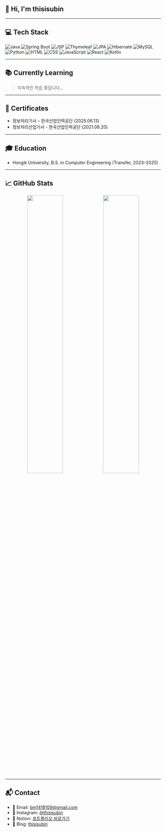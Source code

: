 ## 👋 Hi, I'm thisisubin

---

## 💻 Tech Stack

![Java](https://img.shields.io/badge/Java-007396?style=flat&logo=java&logoColor=white)
![Spring Boot](https://img.shields.io/badge/Spring%20Boot-6DB33F?style=flat&logo=springboot&logoColor=white)
![JSP](https://img.shields.io/badge/JSP-007396?style=flat&logo=java&logoColor=white)
![Thymeleaf](https://img.shields.io/badge/Thymeleaf-005F0F?style=flat&logo=thymeleaf&logoColor=white)
![JPA](https://img.shields.io/badge/JPA-59666C?style=flat&logo=hibernate&logoColor=white)
![Hibernate](https://img.shields.io/badge/Hibernate-59666C?style=flat&logo=hibernate&logoColor=white)
![MySQL](https://img.shields.io/badge/MySQL-4479A1?style=flat&logo=mysql&logoColor=white)
![Python](https://img.shields.io/badge/Python-3776AB?style=flat&logo=python&logoColor=white)
![HTML](https://img.shields.io/badge/HTML-E34F26?style=flat&logo=html5&logoColor=white)
![CSS](https://img.shields.io/badge/CSS-1572B6?style=flat&logo=css3&logoColor=white)
![JavaScript](https://img.shields.io/badge/JavaScript-F7DF1E?style=flat&logo=javascript&logoColor=black)
![React](https://img.shields.io/badge/React-20232A?style=flat&logo=react&logoColor=61DAFB)
![Kotlin](https://img.shields.io/badge/Kotlin-7F52FF?style=flat&logo=kotlin&logoColor=white)

---

## 📚 Currently Learning

> 지속적인 학습 중입니다...

---
## 📄 Certificates

- 정보처리기사 – 한국산업인력공단 (2025.06.13)
- 정보처리산업기사 - 한국산업인력공단 (2021.08.20)

---

## 🎓 Education

<!-- - 홍익대학교 컴퓨터공학과 (Hongik University - Computer Engineering) -->
- Hongik University, B.S. in Computer Engineering (Transfer, 2023–2025)


---

## 📈 GitHub Stats

<p align="center">
  <img src="https://github-readme-stats.vercel.app/api?username=thisisubin&show_icons=true&theme=default" width="48%"/>
  <img src="https://github-readme-stats.vercel.app/api/top-langs/?username=thisisubin&layout=compact&theme=default" width="48%"/>
</p>

---

## 📬 Contact

- 📧 Email: bm1418109@gmail.com  
- 📸 Instagram: [@thisisubin](https://www.instagram.com/thisisubin/)  
- 📒 Notion: [포트폴리오 바로가기](https://www.notion.so/About-Me-1d89ed8559368030b68fe4c8f6710750?source=copy_link)
- 📝 Blog: [thisisubin](https://thisisubin.tistory.com/)
